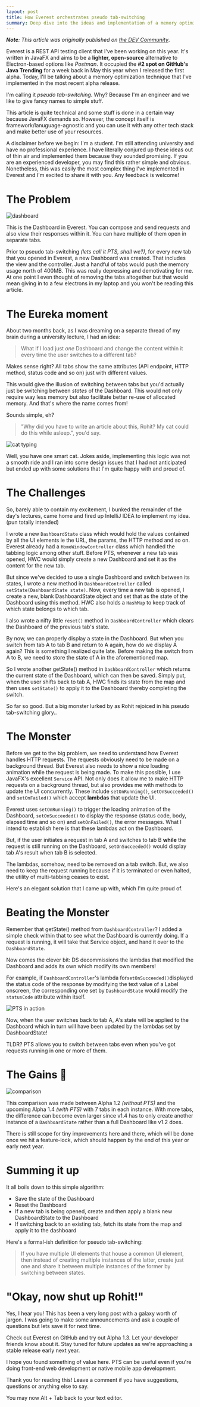 ```yaml
---
layout: post
title: How Everest orchestrates pseudo tab-switching
summary: Deep dive into the ideas and implementation of a memory optimization technique used in Everest.
---
```


_**Note**: This article was originally published on [the DEV Community](https://dev.to/rohit/how-everest-orchestrates-pseudo-tab-switching-49gp)_.

Everest is a REST API testing client that I've been working on this year. It's written in JavaFX and aims to be a **lighter, open-source** alternative to Electron-based options like _Postman_. It occupied the **#2 spot on GitHub's Java Trending** for a week back in May this year when I released the first alpha. Today, I'll be talking about a memory optimization technique that I've implemented in the most recent alpha release.

I'm calling it _pseudo tab-switching_. Why? Because I'm an engineer and we like to give fancy names to simple stuff.

This article is quite technical and some stuff is done in a certain way because JavaFX demands so. However, the concept itself is framework/lanuguage-agnostic and you can use it with any other tech stack and make better use of your resources.

A disclaimer before we begin: I'm a student. I'm still attending university and have no professional experience. I have literally conjured up these ideas out of thin air and implemented them because they sounded promising. If you are an experienced developer, you may find this rather simple and obvious. Nonetheless, this was easily the most complex thing I've implemented in Everest and I'm excited to share it with you. Any feedback is welcome!

# The Problem
![dashboard](/images/posts/2018-09-19-everest-state-switching/dashboard.jpg)

This is the Dashboard in Everest. You can compose and send requests and also view their responses within it. You can have multiple of them open in separate tabs.

Prior to pseudo tab-switching _(lets call it PTS, shall we?)_, for every new tab that you opened in Everest, a new Dashboard was created. That includes the view and the controller. Just a handful of tabs would push the memory usage north of 400MB.
This was really depressing and demotivating for me. At one point I even thought of removing the tabs altogether but that would mean giving in to a few electrons in my laptop and you won't be reading this article.

# The Eureka moment
About two months back, as I was dreaming on a separate thread of my brain during a university lecture, I had an idea:

> What if I load just _one_ Dashboard and change the content within it every time the user switches to a different tab?

Makes sense right? All tabs show the same attributes (API endpoint, HTTP method, status code and so on) just with different values.

This would give the illusion of switching between tabs but you'd actually just be switching between _states_ of the Dashboard. This would not only require way less memory but also facilitate better re-use of allocated memory. And that's where the name comes from!

Sounds simple, eh?
> "Why did you have to write an article about this, Rohit? My cat could do this while asleep.", you'd say.

![cat typing](https://media.giphy.com/media/o0vwzuFwCGAFO/giphy.gif)

Well, you have one smart cat. Jokes aside, implementing this logic was not a smooth ride and I ran into some design issues that I had not anticipated but ended up with some solutions that I'm quite happy with and proud of.

# The Challenges
So, barely able to contain my excitement, I bunked the remainder of the day's lectures, came home and fired up IntelliJ IDEA to implement my idea. (pun totally intended)

I wrote a new `DashboardState` class which would hold the values contained by all the UI elements ie the URL, the params, the HTTP method and so on. Everest already had a `HomeWindowController` class which handled the tabbing logic among other stuff. Before PTS, whenever a new tab was opened, HWC would simply create a new Dashboard and set it as the content for the new tab.

But since we've decided to use a single Dashboard and switch between its states, I wrote a new method in `DashboardController` called `setState(DashboardState state)`. Now, every time a new tab is opened, I create a new, blank DashboardState object and set that as the state of the Dashboard using this method. HWC also holds a `HashMap` to keep track of which state belongs to which tab.

I also wrote a nifty little `reset()` method in `DashboardController` which clears the Dashboard of the previous tab's state.

By now, we can properly display a state in the Dashboard. But when you switch from tab A to tab B and return to A again, how do we display A again? This is something I realized quite late. Before making the switch from A to B, we need to store the state of A in the aforementioned map.

So I wrote another getState() method in `DashboardController` which returns the current state of the Dashboard, which can then be saved. Simply put, when the user shifts back to tab A, HWC finds its state from the map and then uses `setState()` to apply it to the Dashboard thereby completing the switch.

So far so good. But a big monster lurked by as Rohit rejoiced in his pseudo tab-switching glory..

# The Monster
Before we get to the big problem, we need to understand how Everest handles HTTP requests. The requests obviously need to be made on a background thread. But Everest also needs to show a nice loading animation while the request is being made. To make this possible, I use JavaFX's excellent `Service` API. Not only does it allow me to make HTTP requests on a background thread, but also provides me with methods to update the UI concurrently. These include `setOnRunning()`, `setOnSucceeded()` and `setOnFailed()` which accept **lambdas** that update the UI.

Everest uses `setOnRunning()` to trigger the loading animation of the Dashboard, `setOnSucceeded()` to display the response (status code, body, elapsed time and so on) and `setOnFailed()`, the error messages. What I intend to establish here is that these lambdas act on the Dashboard.

But, if the user initiates a request in tab A and switches to tab B **while** the request is still running on the Dashboard, `setOnSucceeded()` would display tab A's result when tab B is selected.

The lambdas, somehow, need to be removed on a tab switch. But, we also need to keep the request running because if it is terminated or even halted, the utility of multi-tabbing ceases to exist.

Here's an elegant solution that I came up with, which I'm quite proud of.

# Beating the Monster
Remember that getState() method from `DashboardController`? I added a simple check within that to see what the Dashboard is currently doing. If a request is running, it will take that Service object, and hand it over to the `DashboardState`.

Now comes the clever bit: DS decommissions the lambdas that modified the Dashboard and adds its own which modify its own members!

For example, if `DashboardController`'s lambda for`setOnSucceeded()`displayed the status code of the response by modifying the text value of a Label onscreen, the corresponding one set by `DashboardState` would modify the `statusCode` attribute within itself.

![PTS in action](/images/posts/2018-09-19-everest-state-switching/pts-in-action.gif)

Now, when the user switches back to tab A, A's state will be applied to the Dashboard which in turn will have been updated by the lambdas set by DashboardState!

TLDR? PTS allows you to switch between tabs even when you've got requests running in one or more of them.

# The Gains 💪
![comparison](/images/posts/2018-09-19-everest-state-switching/comparison.jpg)

This comparison was made between Alpha 1.2 _(without PTS)_ and the upcoming Alpha 1.4 _(with PTS)_ with 7 tabs in each instance. With more tabs, the difference can become even larger since v1.4 has to only create another instance of a `DashboardState` rather than a full Dashboard like v1.2 does.

There is still scope for tiny improvements here and there, which will be done once we hit a feature-lock, which should happen by the end of this year or early next year.

# Summing it up
It all boils down to this simple algorithm:
- Save the state of the Dashboard
- Reset the Dashboard
- If a new tab is being opened, create and then apply a blank new DashboardState to the Dashboard
- If switching back to an existing tab, fetch its state from the map and apply it to the dashboard

Here's a formal-ish definition for pseudo tab-switching:
> If you have multiple UI elements that house a common UI element, then instead of creating multiple instances of the latter, create just one and share it between multiple instances of the former by switching between states.

# "Okay, now shut up Rohit!"
Yes, I hear you! This has been a very long post with a galaxy worth of jargon. I was going to make some announcements and ask a couple of questions but lets save it for next time.

Check out Everest on GitHub and try out Alpha 1.3. Let your developer friends know about it. Stay tuned for future updates as we're approaching a stable release early next year.

I hope you found something of value here. PTS can be useful even if you're doing front-end web development or native mobile app development.

Thank you for reading this! Leave a comment if you have suggestions, questions or anything else to say.

You may now Alt + Tab back to your text editor.
